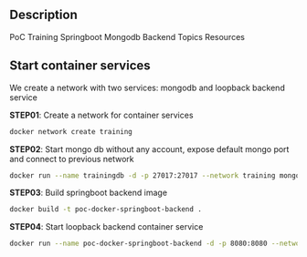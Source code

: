 ## Description
PoC Training Springboot Mongodb Backend Topics Resources

## Start container services

We create a network with two services: mongodb and loopback backend service

**STEP01**: Create a network for container services

```sh
docker network create training
```

**STEP02**: Start mongo db without any account, expose default mongo port and connect to previous network

```sh
docker run --name trainingdb -d -p 27017:27017 --network training mongo
```

**STEP03**: Build springboot backend image

```sh
docker build -t poc-docker-springboot-backend .
```

**STEP04**: Start loopback backend container service

```sh
docker run --name poc-docker-springboot-backend -d -p 8080:8080 --network training poc-docker-springboot-backend
```